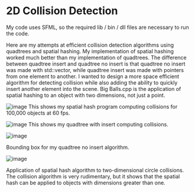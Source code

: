 # 2D Collision Detection
My code uses SFML, so the required lib / bin / dll files are necessary to run the code.

Here are my attempts at efficient collision detection algorithms using quadtrees and spatial hashing. My implementation of spatial hashing worked much better than my implementation of quadtrees. The difference between quadtree insert and quadtree no insert is that quadtree no insert was made with std::vector, while quadtree insert was made with pointers from one element to another. I wanted to design a more space efficient algorithm for detecting collision while also adding the ability to quickly insert another element into the scene. Big Balls.cpp is the application of spatial hashing to an object with two dimensions, not just a point.

![image](https://user-images.githubusercontent.com/103447109/217917712-cb54927d-ecc2-4ddd-b656-f1c64f8523e9.png)
This shows my spatial hash program computing collisions for 100,000 objects at 60 fps.


![image](https://user-images.githubusercontent.com/103447109/217918532-132654d4-9784-4c21-b80d-88766bbc0c45.png)
This shows my quadtree with insert computing collisions. 


![image](https://user-images.githubusercontent.com/103447109/217919391-80fd3632-a6f6-461c-bf1c-c0896eaa3bb7.png)

Bounding box for my quadtree no insert algorithm.

![image](https://user-images.githubusercontent.com/103447109/217920491-f3921ad9-72c8-4013-83ca-5f562cd4d187.png)

Application of spatial hash algorithm to two-dimensional circle collisions. The collision algorithm is very rudimentary, but it shows that the spatial hash can be applied to objects with dimensions greater than one.
